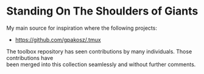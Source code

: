 Standing On The Shoulders of Giants
===================================

My main source for inspiration where the following projects:

- https://github.com/gpakosz/.tmux

The toolbox repository has seen contributions by many individuals. Those contributions have \
been merged into this collection seamlessly and without further comments.


